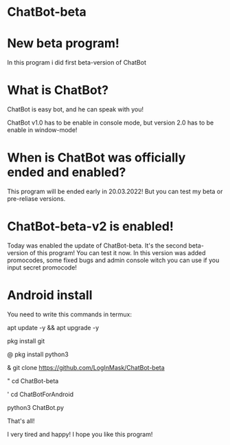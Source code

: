 # ChatBot-beta

# New beta program!

In this program i did first beta-version of ChatBot

# What is ChatBot?

ChatBot is easy bot, and he can speak with you!

ChatBot v1.0 has to be enable in console mode, but
version 2.0 has to be enable in window-mode!

# When is ChatBot was officially ended and enabled?

This program will be ended early in 20.03.2022!
But you can test my beta or pre-reliase versions.

# ChatBot-beta-v2 is enabled!
Today was enabled the update of ChatBot-beta.
It's the second beta-version of this program!
You can test it now.
In this version was added promocodes, some fixed bugs
and admin console witch you can use if you input secret promocode!

# Android install
You need to write this commands in termux:

apt update -y && apt upgrade -y

pkg install git

@ pkg install python3

& git clone https://github.com/LogInMask/ChatBot-beta

" cd ChatBot-beta

' cd ChatBotForAndroid

python3 ChatBot.py

That's all!

I very tired and happy!
I hope you like this program!


